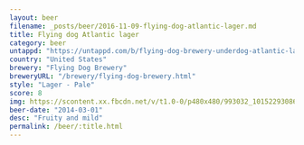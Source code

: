 ```yaml
---
layout: beer
filename: _posts/beer/2016-11-09-flying-dog-atlantic-lager.md
title: Flying dog Atlantic lager
category: beer
untappd: "https://untappd.com/b/flying-dog-brewery-underdog-atlantic-lager/109771"
country: "United States"
brewery: "Flying Dog Brewery"
breweryURL: "/brewery/flying-dog-brewery.html"
style: "Lager - Pale"
score: 8
img: https://scontent.xx.fbcdn.net/v/t1.0-0/p480x480/993032_10152293086873745_958885686_n.jpg?_nc_cat=0&oh=0f3e4f3c3d01632a63c6429ec9dc40a2&oe=5B761B28
beer-date: "2014-03-01"
desc: "Fruity and mild"
permalink: /beer/:title.html
---
```

